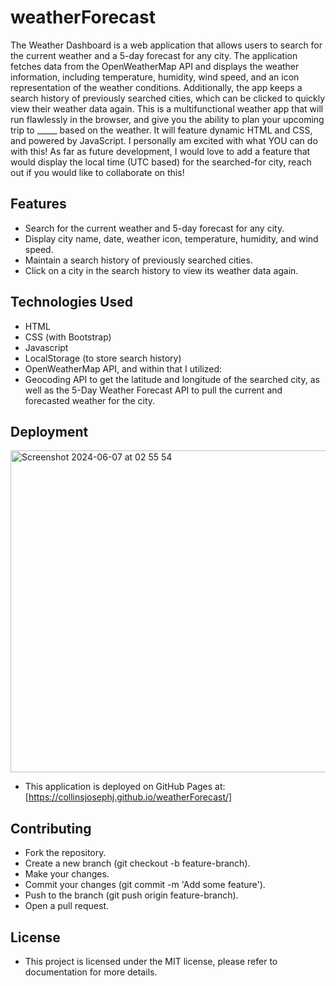 # weatherForecast
The Weather Dashboard is a web application that allows users to search for the current weather and a 5-day forecast for any city. The application fetches data from the OpenWeatherMap API and displays the weather information, including temperature, humidity, wind speed, and an icon representation of the weather conditions. Additionally, the app keeps a search history of previously searched cities, which can be clicked to quickly view their weather data again. This is a multifunctional weather app that will run flawlessly in the browser, and give you the ability to plan your upcoming trip to _____ based on the weather. It will feature dynamic HTML and CSS, and powered by JavaScript. I personally am excited with what YOU can do with this! As far as future development, I would love to add a feature that would display the local time (UTC based) for the searched-for city, reach out if you would like to collaborate on this!

## Features
 - Search for the current weather and 5-day forecast for any city.
 - Display city name, date, weather icon, temperature, humidity, and wind speed.
 - Maintain a search history of previously searched cities.
 - Click on a city in the search history to view its weather data again.

## Technologies Used
 - HTML
 - CSS (with Bootstrap)
 - Javascript
 - LocalStorage (to store search history)
 - OpenWeatherMap API, and within that I utilized:
 - Geocoding API to get the latitude and longitude of the searched city, as well as the 5-Day Weather Forecast API to pull the current and forecasted weather for the city.

## Deployment
<img width="515" alt="Screenshot 2024-06-07 at 02 55 54" src="https://github.com/collinsjosephj/weatherForecast/assets/156174614/6fa07780-046d-4a26-b178-f7fb31f680f4">

 - This application is deployed on GitHub Pages at: [https://collinsjosephj.github.io/weatherForecast/]

## Contributing 
 - Fork the repository.
 - Create a new branch (git checkout -b feature-branch).
 - Make your changes.
 - Commit your changes (git commit -m 'Add some feature').
 - Push to the branch (git push origin feature-branch).
 - Open a pull request.

## License
 - This project is licensed under the MIT license, please refer to documentation for more details. 
